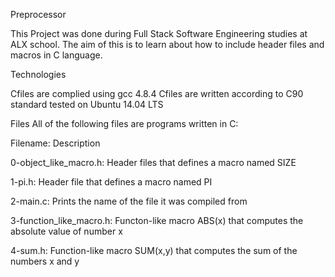 Preprocessor

This Project was done during Full Stack Software Engineering studies at ALX school. The aim of this is to learn about how to include header files and macros in C language.

Technologies

Cfiles are complied using gcc 4.8.4
Cfiles are written according to C90 standard
tested on Ubuntu 14.04 LTS

Files
All of the following files are programs written in C:

Filename:	Description

0-object_like_macro.h: 	Header files that defines a macro named SIZE

1-pi.h:	    Header file that defines a macro named PI

2-main.c:	Prints the name of the file it was compiled from

3-function_like_macro.h:	Functon-like macro ABS(x) that computes the absolute value of number x

4-sum.h:	Function-like macro SUM(x,y) that computes the sum of the numbers x and y
